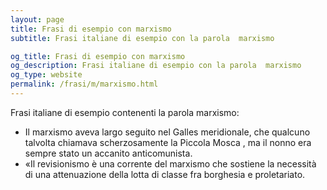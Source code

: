 ```yaml
---
layout: page
title: Frasi di esempio con marxismo 
subtitle: Frasi italiane di esempio con la parola  marxismo

og_title: Frasi di esempio con marxismo 
og_description: Frasi italiane di esempio con la parola  marxismo
og_type: website
permalink: /frasi/m/marxismo.html
---
```


Frasi italiane di esempio contenenti la parola marxismo:


- Il marxismo aveva largo seguito nel Galles meridionale, che qualcuno talvolta chiamava scherzosamente la Piccola Mosca , ma il nonno era sempre stato un accanito anticomunista.
- «Il revisionismo è una corrente del marxismo che sostiene la necessità di una attenuazione della lotta di classe fra borghesia e proletariato.

